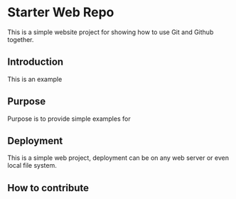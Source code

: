 # Starter Web Repo

This is a simple website project for 
showing how to use Git and Github together.

## Introduction

This is an example 

## Purpose

Purpose is to provide simple examples for

## Deployment

This is a simple web project, deployment can be on any web server or even local
file system.

## How to contribute